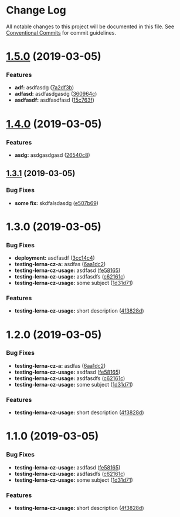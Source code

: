 # Change Log

All notable changes to this project will be documented in this file.
See [Conventional Commits](https://conventionalcommits.org) for commit guidelines.

# [1.5.0](https://github.com/harrysolovay/testing-lerna-cz/compare/testing-lerna-cz-a@1.4.0...testing-lerna-cz-a@1.5.0) (2019-03-05)


### Features

* **adf:** asdfasdg ([7a2df3b](https://github.com/harrysolovay/testing-lerna-cz/commit/7a2df3b))
* **adfasd:** asdfasdgasdg ([360964c](https://github.com/harrysolovay/testing-lerna-cz/commit/360964c))
* **asdfasdf:** asdfasdfasd ([15c763f](https://github.com/harrysolovay/testing-lerna-cz/commit/15c763f))





# [1.4.0](https://github.com/harrysolovay/testing-lerna-cz/compare/testing-lerna-cz-a@1.3.1...testing-lerna-cz-a@1.4.0) (2019-03-05)


### Features

* **asdg:** asdgasdgasd ([26540c8](https://github.com/harrysolovay/testing-lerna-cz/commit/26540c8))





## [1.3.1](https://github.com/harrysolovay/testing-lerna-cz/compare/testing-lerna-cz-a@1.3.0...testing-lerna-cz-a@1.3.1) (2019-03-05)


### Bug Fixes

* **some fix:** skdfalsdasdg ([e507b69](https://github.com/harrysolovay/testing-lerna-cz/commit/e507b69))





# 1.3.0 (2019-03-05)


### Bug Fixes

* **deployment:** asdfasdf ([3cc14c4](https://github.com/harrysolovay/testing-lerna-cz/commit/3cc14c4))
* **testing-lerna-cz-a:** asdfas ([6aa1dc2](https://github.com/harrysolovay/testing-lerna-cz/commit/6aa1dc2))
* **testing-lerna-cz-usage:** asdfasd ([fe58165](https://github.com/harrysolovay/testing-lerna-cz/commit/fe58165))
* **testing-lerna-cz-usage:** asdfasdfs ([c62161c](https://github.com/harrysolovay/testing-lerna-cz/commit/c62161c))
* **testing-lerna-cz-usage:** some subject ([1d31d71](https://github.com/harrysolovay/testing-lerna-cz/commit/1d31d71))


### Features

* **testing-lerna-cz-usage:** short description ([4f3828d](https://github.com/harrysolovay/testing-lerna-cz/commit/4f3828d))





# 1.2.0 (2019-03-05)


### Bug Fixes

* **testing-lerna-cz-a:** asdfas ([6aa1dc2](https://github.com/harrysolovay/testing-lerna-cz/commit/6aa1dc2))
* **testing-lerna-cz-usage:** asdfasd ([fe58165](https://github.com/harrysolovay/testing-lerna-cz/commit/fe58165))
* **testing-lerna-cz-usage:** asdfasdfs ([c62161c](https://github.com/harrysolovay/testing-lerna-cz/commit/c62161c))
* **testing-lerna-cz-usage:** some subject ([1d31d71](https://github.com/harrysolovay/testing-lerna-cz/commit/1d31d71))


### Features

* **testing-lerna-cz-usage:** short description ([4f3828d](https://github.com/harrysolovay/testing-lerna-cz/commit/4f3828d))





# 1.1.0 (2019-03-05)


### Bug Fixes

* **testing-lerna-cz-usage:** asdfasd ([fe58165](https://github.com/harrysolovay/testing-lerna-cz/commit/fe58165))
* **testing-lerna-cz-usage:** asdfasdfs ([c62161c](https://github.com/harrysolovay/testing-lerna-cz/commit/c62161c))
* **testing-lerna-cz-usage:** some subject ([1d31d71](https://github.com/harrysolovay/testing-lerna-cz/commit/1d31d71))


### Features

* **testing-lerna-cz-usage:** short description ([4f3828d](https://github.com/harrysolovay/testing-lerna-cz/commit/4f3828d))
